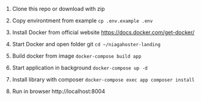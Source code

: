 1. Clone this repo or download with zip

2. Copy environtment from example
```cp .env.example .env```

3. Install Docker from official website
https://docs.docker.com/get-docker/

4. Start Docker and open folder git
```cd ~/niagahoster-landing```

5. Build docker from image
```docker-compose build app```

6. Start application in background
```docker-compose up -d```

7. Install library with composer
```docker-compose exec app composer install```

8. Run in browser
http://localhost:8004